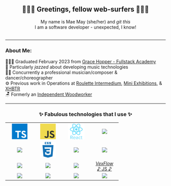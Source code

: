 

<h2 align="center">🏄🏻‍♀️ Greetings, fellow web-surfers 🏄🏻‍♀️</h2>

<div align="center">My name is Mae May (she/her) and <em>git this</em> <br>I am a software developer - unexpected, I know!</div><br>
<hr>

  <h3>About Me:</h3>
 
  <p>👩🏻‍🎓 Graduated February 2023 from <a href="https://www.gracehopper.com/">Grace Hopper - Fullstack Academy</a>
  <br>🎷 Particularly <em>jazzed</em> about developing music technologies
  <br>💃🏻 Concurrently a professional musician/composer & dancer/choreographer
  <br>⚙️ Previous work in Operations at <a href="https://roulette.org">Roulette Intermedium</a>, <a href="https://miniexhibitions.com">Mini Exhibitions</a>, & <a href="https://xhbtr.com">XHBTR</a>
<br>🪑 Formerly an <a href="https://maemaywoodworking.com">Independent Woodworker</a></p>

<hr>
  
<h3 align="center">✨ Fabulous technologies that I use ✨</h3>
 
<table align="center">
 
   <tr>
     <td width="75px" align="center"><a href="https://www.typescriptlang.org/" target="_blank" alt"Typescript Logo"><img src="https://github.com/devicons/devicon/blob/master/icons/typescript/typescript-original.svg" height="50px"/></a>
     </td>
     <td width="75px" align="center"><a href="https://developer.mozilla.org/en-US/docs/Web/JavaScript" target="_blank"><img src="https://github.com/devicons/devicon/blob/master/icons/javascript/javascript-original.svg" height="50px"/></a>
     </td>
     <td width="75px" align="center"><a href="https://reactjs.org/" target="_blank"><img src="https://github.com/devicons/devicon/blob/master/icons/react/react-original-wordmark.svg" height="50px"/></a>
     </td>
     <td width="75px" align="center"><a href="https://nextjs.org/" target="_blank"><img src="https://d2nir1j4sou8ez.cloudfront.net/wp-content/uploads/2021/12/nextjs-boilerplate-logo.png" height="50px"/></a>
     </td>
     
  </tr>
  <tr>
   <td width="75px" align="center"><a href="https://expressjs.com/" target="_blank"><img src="https://w7.pngwing.com/pngs/925/447/png-transparent-express-js-node-js-javascript-mongodb-node-js-text-trademark-logo.png" height="50px"/></a>
     </td>
     <td width="75px" align="center"><a href="https://developer.mozilla.org/en-US/docs/Web/CSS"> <img src="https://github.com/devicons/devicon/blob/master/icons/css3/css3-plain-wordmark.svg" height="50px"/></a>
     </td>
     <td width="75px" align="center"<a href="https://www.postgresql.org/" target="_blank"><img src="https://upload.wikimedia.org/wikipedia/commons/thumb/2/29/Postgresql_elephant.svg/1200px-Postgresql_elephant.svg.png" height="50px"/></a>
     </td>
     <td width="75px" align="center"><a href="https://nodejs.org/en/" target="_blank"><img src="https://cdn-icons-png.flaticon.com/512/5968/5968322.png" height="50px"/></a>
     </td>
     
  </tr>
  <tr>
 <td width="75px" align="center"><a href="https://sequelize.org/" target="_blank"><img src="https://www.svgrepo.com/show/354333/sequelize.svg" height="50px"/></a>
     </td>
     <td width="75px" align="center"><a href="https://webpack.js.org/" target="_blank"><img src="https://raw.githubusercontent.com/webpack/media/master/logo/icon-square-big.png" height="50px"/></a>
     </td>
      <td width="75px" align="center"><a href="https://tonejs.github.io/" target="_blank"><img src="https://avatars.githubusercontent.com/u/11019186?s=280&v=4" height="50px"/></a>
 </td>
     <td width="75px" align="center"><a href="https://www.vexflow.com/" target="_blank"><em>VexFlow</em><br>♪ JS ♪</a></td>
     
  </tr>
  <tr>
 <td width="75px" align="center"><a href="https://linode.com" target="_blank"><img src="https://seeklogo.com/images/L/linode-logo-0B22204438-seeklogo.com.png" height="50px"/></a>
     </td>
     <td width="75px" align="center"><a href="https://redux.js.org/" target="_blank"><img src="https://cdn.worldvectorlogo.com/logos/redux.svg" height="50px"/></a>
     </td>
     <td width="75px" align="center"><a href="https://developer.mozilla.org/en-US/docs/Glossary/HTML5" target="_blank"><img src="https://upload.wikimedia.org/wikipedia/commons/thumb/3/38/HTML5_Badge.svg/1024px-HTML5_Badge.svg.png" height="50px"/></a>
     </td>
     <td width="75px" align="center"><a href="https://code.visualstudio.com/" target="_blank"><img src="https://cdn.worldvectorlogo.com/logos/visual-studio-code-1.svg" height="50px"/></a>
     </td>
 </tr>
  
 </table>


<!--
**maemay85/maemay85** is a ✨ _special_ ✨ repository because its `README.md` (this file) appears on your GitHub profile.

Here are some ideas to get you started:

- 🔭 I’m currently working on ...
- 🌱 I’m currently learning ...
- 👯 I’m looking to collaborate on ...
- 🤔 I’m looking for help with ...
- 💬 Ask me about ...
- 📫 How to reach me: ...
- 😄 Pronouns: ...
- ⚡ Fun fact: ...
-->

